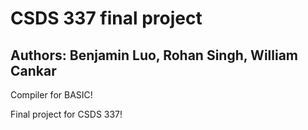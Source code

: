 # CSDS 337 final project
## Authors: Benjamin Luo, Rohan Singh, William Cankar
Compiler for BASIC!

Final project for CSDS 337!